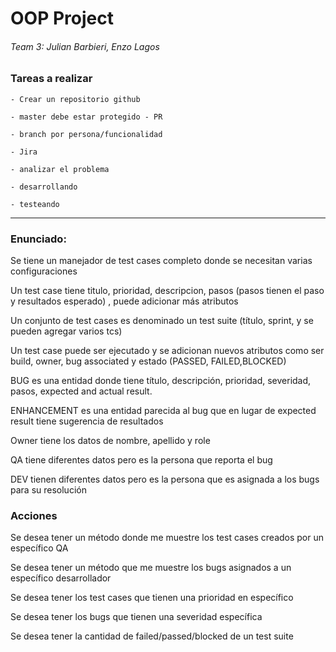 # OOP Project
###### Team 3: Julian Barbieri, Enzo Lagos
### Tareas a realizar
    - Crear un repositorio github
 
    - master debe estar protegido - PR

    - branch por persona/funcionalidad

    - Jira

    - analizar el problema

    - desarrollando

    - testeando

__ __
### Enunciado:

Se tiene un manejador de test cases completo donde se necesitan varias configuraciones

Un test case tiene titulo, prioridad, descripcion, pasos (pasos tienen el paso y resultados esperado) , puede adicionar más atributos

Un conjunto de test cases es denominado un test suite (título, sprint, y se pueden agregar varios tcs)

Un test case puede ser ejecutado y se adicionan nuevos atributos como ser build, owner, bug associated y estado (PASSED, FAILED,BLOCKED)

BUG es una entidad donde tiene título, descripción, prioridad, severidad, pasos, expected and actual result.

ENHANCEMENT es una entidad parecida al bug que en lugar de expected result tiene sugerencia de resultados

Owner tiene los datos de nombre, apellido y role

QA tiene diferentes datos pero es la persona que reporta el bug

DEV tienen diferentes datos pero es la persona que es asignada a los bugs para su resolución

### Acciones


Se desea tener un método donde me muestre los test cases creados por un específico QA

Se desea tener un método que me muestre los bugs asignados a un específico desarrollador

Se desea tener los test cases que tienen una prioridad en específico

Se desea tener los bugs que tienen una severidad específica

Se desea tener la cantidad de failed/passed/blocked de un test suite